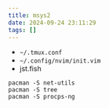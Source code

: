```yaml
---
title: msys2
date: 2024-09-24 23:11:29
tags: []
---
```

- `~/.tmux.conf`
- `~/.config/nvim/init.vim`
- jst.fish

```
pacman -S net-utils
pacman -S tree
pacman -S procps-ng
```

